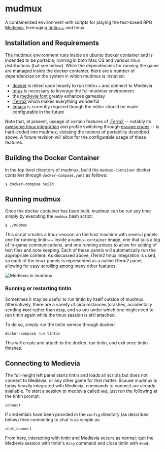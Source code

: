 # mudmux
A containerized environment with scripts for playing the text-based RPG [Medievia](http://www.medievia.com/), leveraging [tintin++](https://sourceforge.net/projects/tintin/) and tmux.

## Installation and Requirements

The mudmux environment runs inside an ubuntu docker container and is indended to be portable, running in both Mac OS and various linux distributions (but see below). While the dependencies for running the game are managed inside the docker container, there are a number of dependencies on the system in which mudmux is installed:

* [docker](https://www.docker.com/) is relied upon heavily to run tintin++ and connect to Medievia
* [tmux](https://en.wikipedia.org/wiki/Tmux) is necessary to leverage the full mudmux environment
* the [medievia font](http://www.medievia.com/fonts.html) greatly enhances gameplay
* [iTerm2](https://iterm2.com) which makes everything wonderful
* [emacs](https://www.gnu.org/software/emacs/) is currently required though the editor should be made configurable in the future

Note that, at present, useage of certain features of [iTerm2](https://iterm2.com) -- notably its [awesome tmux integration](https://iterm2.com/documentation-tmux-integration.html) and profile switching through [escape codes](https://iterm2.com/documentation-escape-codes.html) -- is hard-coded into mudmux, violating the notions of portability described above. A future revision will allow for the configurable usage of these features.

## Building the Docker Container

In the top level directory of mudmux, build the `mudmux-container` docker container through `docker-compose.yaml` as follows:

```
$ docker-compose build
```

## Running mudmux

Once the docker container has been built, mudmux can be run any time simply by executing the `mudmux` bash script:

```
$ ./mudmux
```

This script creates a tmux session on the host machine with several panels: one for running tintin++ inside a `mudmux-container` image, one that tails a log of in-game communications, and one running emacs to allow for editing of text files and note keeping. Each of these panels will automatically run the appropriate content. As discussed above, iTerm2 tmux integration is used, so each of the tmux panels is represented as a native iTerm2 panel, allowing for easy scrolling among many other features.

![Medievia in mudmux](data/medievia_in_mudmux.png)

### Running or restarting tintin

Sometimes it may be useful to run tintin by itself outside of mudmux. Alternatively, there are a variety of circumstances (crashes, accidentally sending `#end` rather than `#zap`, and so on)  under which one might need to run tintin again while the tmux session is still attached.

To do so, simply run the tintin service through docker:

```
docker-compose run tintin
```

This will create and attach to the docker, run tintin, and exit once tintin finishes.

## Connecting to Medievia

The full-height left panel starts tintin and loads all scripts but does not connect to Medievia, or any other game for that matter. Bcause mudmux is today heavily integrated with Medievia, commands to connect are already available. To start a session to medievia called `med`, just run the following at the tintin prompt:

```
connect
```

If credentials have been provided in the `config` directory (as described below) then connecting to chat is as simple as:

```
chat_connect
```

From here, interacting with tintin and Medievia occurs as normal; quit the Medievia session with tintin's `#zap` command and close tintin with `#end`.
